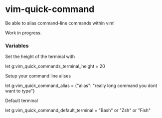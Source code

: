 # vim-quick-command

Be able to alias command-line commands within vim!

Work in progress.

### Variables

Set the height of the terminal with

  let g:vim_quick_commands_terminal_height = 20

Setup your command line alises

  let g:vim_quick_command_alias = {"alias": "really long command you dont want to type"}

Default terminal

  let g:vim_quick_command_default_terminal = "Bash" or "Zsh" or "Fish"
